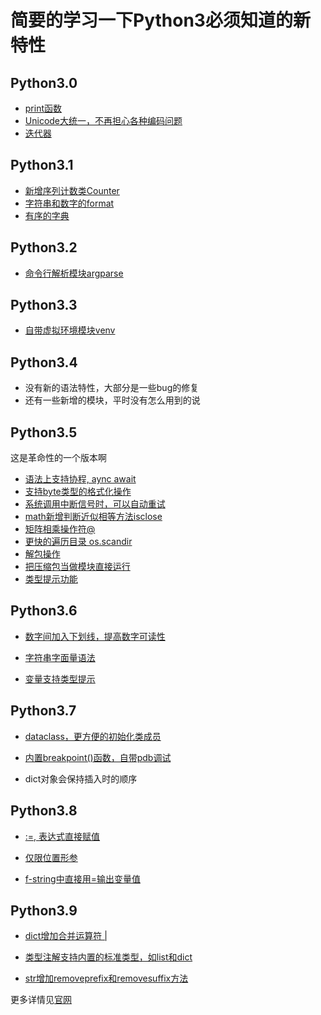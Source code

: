 # 简要的学习一下Python3必须知道的新特性

## Python3.0

* [print函数](py3.0/print.py)
* [Unicode大统一，不再担心各种编码问题](py3.0/str.py)
* [迭代器](py3.0/iterator.py)


## Python3.1

* [新增序列计数类Counter](py3.1/counter.py)
* [字符串和数字的format](py3.1/format.py)
* [有序的字典](py3.1/ordered_dict.py)


## Python3.2

* [命令行解析模块argparse](py3.2/args_parser.py)

## Python3.3

* [自带虚拟环境模块venv](py3.3/venv.md)


## Python3.4

* 没有新的语法特性，大部分是一些bug的修复
* 还有一些新增的模块，平时没有怎么用到的说

## Python3.5

这是革命性的一个版本啊

* [语法上支持协程, aync await](py3.5/async.py)
* [支持byte类型的格式化操作](py3.5/byte_format.py)
* [系统调用中断信号时，可以自动重试](py3.5/EINTR_retry.py)
* [math新增判断近似相等方法isclose](py3.5/isclose.py)
* [矩阵相乘操作符@](py3.5/matrix_multiplication.py)
* [更快的遍历目录 os.scandir](py3.5/scandir.py)
* [解包操作](py3.5/unpacking.py)
* [把压缩包当做模块直接运行](py3.5/zipapp.md)
* [类型提示功能](py3.5/type_hint.py)

## Python3.6

* [数字间加入下划线，提高数字可读性](py3.6/int_.py)
* [字符串字面量语法](py3.6/strformat.py)

* [变量支持类型提示](py3.6/var_type.py)

## Python3.7

* [dataclass，更方便的初始化类成员](py3.7/dataclass.py)

* [内置breakpoint()函数，自带pdb调试](py3.7/breakpoint.py)
* dict对象会保持插入时的顺序


## Python3.8

* [:=, 表达式直接赋值](py3.8/assignment_expressions.py)

* [仅限位置形参](py3.8/positional_only_parameters.py)

* [f-string中直接用=输出变量值](py3.8/fstring.py)


## Python3.9

* [dict增加合并运算符 |](py3.9/dict_merge.py)

* [类型注解支持内置的标准类型，如list和dict](py3.9/type_hint.py)

* [str增加removeprefix和removesuffix方法](py3.9/str_remove_pre_suf.py)

更多详情见[官网](https://docs.python.org/zh-cn/3.9/whatsnew/index.html)